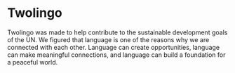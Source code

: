 # Twolingo
Twolingo was made to help contribute to the sustainable development goals of the UN. We figured that language is one of the reasons why we are connected with each other. Language can create opportunities, language can make meaningful connections, and language can build a foundation for a peaceful world.
